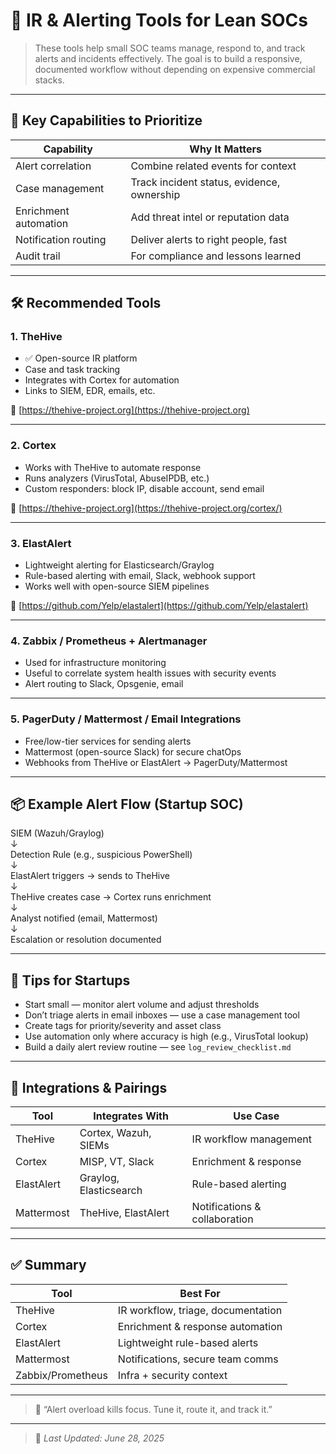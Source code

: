 # 🚨 IR & Alerting Tools for Lean SOCs

> These tools help small SOC teams manage, respond to, and track alerts and incidents effectively. The goal is to build a responsive, documented workflow without depending on expensive commercial stacks.

---

## 🎯 Key Capabilities to Prioritize

| Capability              | Why It Matters                              |
|--------------------------|----------------------------------------------|
| Alert correlation       | Combine related events for context          |
| Case management         | Track incident status, evidence, ownership  |
| Enrichment automation   | Add threat intel or reputation data         |
| Notification routing    | Deliver alerts to right people, fast        |
| Audit trail             | For compliance and lessons learned          |

---

## 🛠️ Recommended Tools

### 1. **TheHive**

- ✅ Open-source IR platform  
- Case and task tracking  
- Integrates with Cortex for automation  
- Links to SIEM, EDR, emails, etc.

🔗 [https://thehive-project.org](https://thehive-project.org)

---

### 2. **Cortex**

- Works with TheHive to automate response  
- Runs analyzers (VirusTotal, AbuseIPDB, etc.)  
- Custom responders: block IP, disable account, send email  

🔗 [https://thehive-project.org](https://thehive-project.org/cortex/)

---

### 3. **ElastAlert**

- Lightweight alerting for Elasticsearch/Graylog  
- Rule-based alerting with email, Slack, webhook support  
- Works well with open-source SIEM pipelines  

🔗 [https://github.com/Yelp/elastalert](https://github.com/Yelp/elastalert)

---

### 4. **Zabbix / Prometheus + Alertmanager**

- Used for infrastructure monitoring  
- Useful to correlate system health issues with security events  
- Alert routing to Slack, Opsgenie, email  

---

### 5. **PagerDuty / Mattermost / Email Integrations**

- Free/low-tier services for sending alerts  
- Mattermost (open-source Slack) for secure chatOps  
- Webhooks from TheHive or ElastAlert → PagerDuty/Mattermost

---

## 📦 Example Alert Flow (Startup SOC)

SIEM (Wazuh/Graylog)  
↓  
Detection Rule (e.g., suspicious PowerShell)  
↓  
ElastAlert triggers → sends to TheHive  
↓  
TheHive creates case → Cortex runs enrichment  
↓  
Analyst notified (email, Mattermost)  
↓  
Escalation or resolution documented


---

## 🧠 Tips for Startups

- Start small — monitor alert volume and adjust thresholds  
- Don’t triage alerts in email inboxes — use a case management tool  
- Create tags for priority/severity and asset class  
- Use automation only where accuracy is high (e.g., VirusTotal lookup)  
- Build a daily alert review routine — see `log_review_checklist.md`

---

## 🔗 Integrations & Pairings

| Tool | Integrates With | Use Case |
|------|------------------|----------|
| TheHive | Cortex, Wazuh, SIEMs | IR workflow management |
| Cortex | MISP, VT, Slack | Enrichment & response |
| ElastAlert | Graylog, Elasticsearch | Rule-based alerting |
| Mattermost | TheHive, ElastAlert | Notifications & collaboration |

---

## ✅ Summary

| Tool        | Best For                           |
|-------------|-------------------------------------|
| TheHive     | IR workflow, triage, documentation |
| Cortex      | Enrichment & response automation   |
| ElastAlert  | Lightweight rule-based alerts      |
| Mattermost  | Notifications, secure team comms   |
| Zabbix/Prometheus | Infra + security context     |

---

> 📣 “Alert overload kills focus. Tune it, route it, and track it.”

---

> 🔄 _Last Updated: June 28, 2025_
